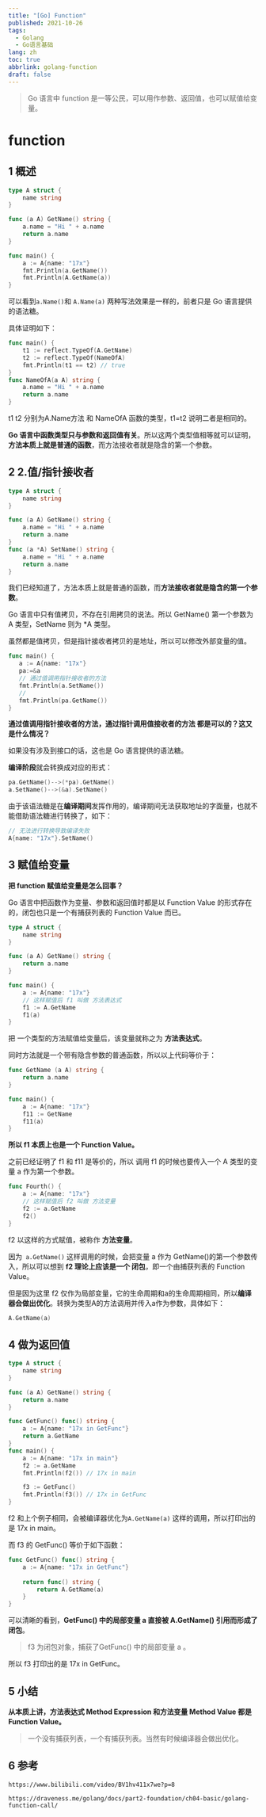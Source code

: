 ```yaml
---
title: "[Go] Function"
published: 2021-10-26
tags:
  - Golang
  - Go语言基础
lang: zh
toc: true
abbrlink: golang-function
draft: false
---
```

>Go 语言中 function 是一等公民，可以用作参数、返回值，也可以赋值给变量。

<!--more-->

# function

## 1 概述

```go
type A struct {
	name string
}

func (a A) GetName() string {
	a.name = "Hi " + a.name
	return a.name
}

func main() {
	a := A{name: "17x"}
	fmt.Println(a.GetName())
	fmt.Println(A.GetName(a))
}
```

可以看到`a.Name()`和 `A.Name(a)` 两种写法效果是一样的，前者只是 Go 语言提供的语法糖。

具体证明如下：

```go
func main() {
	t1 := reflect.TypeOf(A.GetName)
	t2 := reflect.TypeOf(NameOfA)
	fmt.Println(t1 == t2) // true
}
func NameOfA(a A) string {
	a.name = "Hi " + a.name
	return a.name
}
```

t1 t2 分别为A.Name方法 和 NameOfA 函数的类型，t1=t2 说明二者是相同的。

**Go 语言中函数类型只与参数和返回值有关**。所以这两个类型值相等就可以证明，**方法本质上就是普通的函数**，而方法接收者就是隐含的第一个参数。

## 2 2.值/指针接收者

```go
type A struct {
	name string
}

func (a A) GetName() string {
	a.name = "Hi " + a.name
	return a.name
}
func (a *A) SetName() string {
	a.name = "Hi " + a.name
	return a.name
}
```

我们已经知道了，方法本质上就是普通的函数，而**方法接收者就是隐含的第一个参数**。

Go 语言中只有值拷贝，不存在引用拷贝的说法。所以 GetName() 第一个参数为 A 类型，SetName 则为 *A 类型。

虽然都是值拷贝，但是指针接收者拷贝的是地址，所以可以修改外部变量的值。

```go
func main() {
   a := A{name: "17x"}
   pa:=&a
   // 通过值调用指针接收者的方法
   fmt.Println(a.SetName())
   // 
   fmt.Println(pa.GetName())
}
```

**通过值调用指针接收者的方法，通过指针调用值接收者的方法 都是可以的？这又是什么情况？**

如果没有涉及到接口的话，这也是 Go 语言提供的语法糖。

**编译阶段**就会转换成对应的形式：

```go
pa.GetName()-->(*pa).GetName()
a.SetName()-->(&a).SetName()
```

由于该语法糖是在**编译期间**发挥作用的，编译期间无法获取地址的字面量，也就不能借助语法糖进行转换了，如下：

```go
// 无法进行转换导致编译失败 
A{name: "17x"}.SetName()
```



## 3 赋值给变量

**把 function 赋值给变量是怎么回事？**

Go 语言中把函数作为变量、参数和返回值时都是以 Function Value 的形式存在的，闭包也只是一个有捕获列表的 Function Value 而已。



```go
type A struct {
	name string
}

func (a A) GetName() string {
	return a.name
}

func main() {
	a := A{name: "17x"}
	// 这样赋值后 f1 叫做 方法表达式
	f1 := A.GetName
    f1(a)
}
```

把 一个类型的方法赋值给变量后，该变量就称之为 **方法表达式**。

同时方法就是一个带有隐含参数的普通函数，所以以上代码等价于：

```go
func GetName (a A) string {
	return a.name
}

func main() {
	a := A{name: "17x"}
	f11 := GetName
    f11(a)
}
```

**所以 f1 本质上也是一个 Function Value。**

之前已经证明了 f1 和 f11 是等价的，所以 调用 f1 的时候也要传入一个 A 类型的变量 a 作为第一个参数。



```go
func Fourth() {
	a := A{name: "17x"}
	// 这样赋值后 f2 叫做 方法变量
	f2 := a.GetName
	f2()
}
```

f2 以这样的方式赋值，被称作 **方法变量**。

因为` a.GetName()` 这样调用的时候，会把变量 a 作为 GetName()的第一个参数传入，所以可以想到 **f2 理论上应该是一个 闭包**，即一个由捕获列表的 Function Value。

但是因为这里 f2 仅作为局部变量，它的生命周期和a的生命周期相同，所以**编译器会做出优化**。转换为类型A的方法调用并传入a作为参数，具体如下：

```go
A.GetName(a)
```



## 4 做为返回值

```go
type A struct {
	name string
}

func (a A) GetName() string {
	return a.name
}

func GetFunc() func() string {
	a := A{name: "17x in GetFunc"}
	return a.GetName
}
func main() {
	a := A{name: "17x in main"}
	f2 := a.GetName
	fmt.Println(f2()) // 17x in main

	f3 := GetFunc()
	fmt.Println(f3()) // 17x in GetFunc
}
```



f2 和上个例子相同，会被编译器优化为`A.GetName(a)` 这样的调用，所以打印出的是 17x in main。

而 f3 的 GetFunc() 等价于如下函数：

```go
func GetFunc() func() string {
	a := A{name: "17x in GetFunc"}
	
	return func() string {
		return A.GetName(a)
	}
}
```

可以清晰的看到，**GetFunc() 中的局部变量 a 直接被 A.GetName() 引用而形成了闭包**。

> f3 为闭包对象，捕获了GetFunc() 中的局部变量 a 。

所以 f3 打印出的是 17x in GetFunc。

## 5 小结

**从本质上讲，方法表达式 Method Expression 和方法变量 Method Value 都是 Function Value。**

> 一个没有捕获列表，一个有捕获列表。当然有时候编译器会做出优化。



## 6 参考

`https://www.bilibili.com/video/BV1hv411x7we?p=8`

`https://draveness.me/golang/docs/part2-foundation/ch04-basic/golang-function-call/`